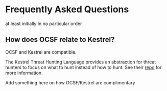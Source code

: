 # Frequently Asked Questions

at least initially in no particular order


##

##

##

##

##

##

##

## How does OCSF relate to Kestrel?
OCSF and Kestrel are compatible.

The Kestrel Threat Hunting Language
provides an abstraction for threat hunters
to focus on what to hunt instead of how to hunt.
See their
[repo](https://github.com/opencybersecurityalliance/kestrel-lang)
for more information.

Add something here on how OCSF/Kestrel are complimentary

##

##

##

##

##

##

##

##

##
